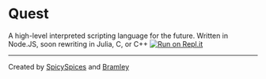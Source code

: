 # Quest
A high-level interpreted scripting language for the future. Written in Node.JS, soon rewriting in Julia, C, or C++
[![Run on Repl.it](https://repl.it/badge/github/QuestLang/Quest)](https://repl.it/github/QuestLang/Quest)

***
Created by [SpicySpices](https://spicedspices.repl.co) and [Bramley](https://bramley.repl.co) 
